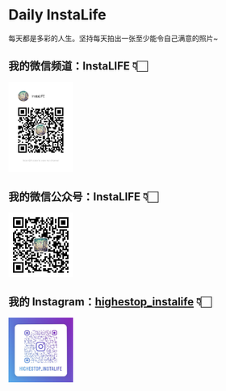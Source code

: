 # Daily InstaLife

每天都是多彩的人生。坚持每天拍出一张至少能令自己满意的照片~

## 我的微信频道：InstaLIFE 👇🏻

<p><img src="./images/my_wxchannel.jpg" width="128"></p>

## 我的微信公众号：InstaLIFE 👇🏻

<p><img src="./images/my_wxpages.jpg" width="128"></p>

## 我的 Instagram：[highestop_instalife](https://www.instagram.com/highestop_instalife/) 👇🏻

<p><img src="./images/instagram.jpg" width="128"></p>
